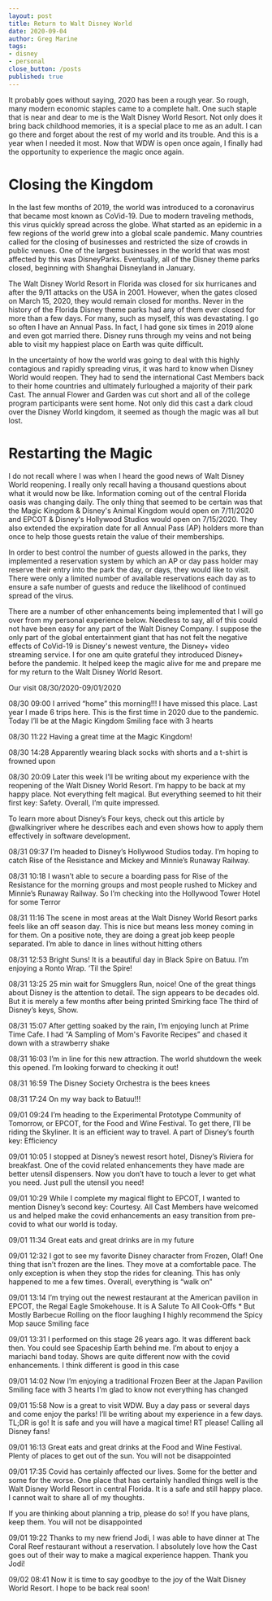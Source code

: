 ```yaml
---
layout: post
title: Return to Walt Disney World
date: 2020-09-04
author: Greg Marine
tags: 
- disney
- personal
close_button: /posts
published: true
---
```


It probably goes without saying, 2020 has been a rough year. So rough, many modern economic staples came to a complete halt. One such staple that is near and dear to me is the Walt Disney World Resort. Not only does it bring back childhood memories, it is a special place to me as an adult. I can go there and forget about the rest of my world and its trouble. And this is a year when I needed it most. Now that WDW is open once again, I finally had the opportunity to experience the magic once again.

<!--more-->

# Closing the Kingdom

In the last few months of 2019, the world was introduced to a coronavirus that became most known as CoVid-19. Due to modern traveling methods, this virus quickly spread across the globe. What started as an epidemic in a few regions of the world grew into a global scale pandemic. Many countries called for the closing of businesses and restricted the size of crowds in public venues. One of the largest businesses in the world that was most affected by this was DisneyParks. Eventually, all of the Disney theme parks closed, beginning with Shanghai Disneyland in January.

The Walt Disney World Resort in Florida was closed for six hurricanes and after the 9/11 attacks on the USA in 2001. However, when the gates closed on March 15, 2020, they would remain closed for months. Never in the history of the Florida Disney theme parks had any of them ever closed for more than a few days. For many, such as myself, this was devastating. I go so often I have an Annual Pass. In fact, I had gone six times in 2019 alone and even got married there. Disney runs through my veins and not being able to visit my happiest place on Earth was quite difficult.

In the uncertainty of how the world was going to deal with this highly contagious and rapidly spreading virus, it was hard to know when Disney World would reopen. They had to send the international Cast Members back to their home countries and ultimately furloughed a majority of their park Cast. The annual Flower and Garden was cut short and all of the college program participants were sent home. Not only did this cast a dark cloud over the Disney World kingdom, it seemed as though the magic was all but lost.

# Restarting the Magic

I do not recall where I was when I heard the good news of Walt Disney World reopening. I really only recall having a thousand questions about what it would now be like. Information coming out of the central Florida oasis was changing daily. The only thing that seemed to be certain was that the Magic Kingdom & Disney's Animal Kingdom would open on 7/11/2020 and EPCOT & Disney's Hollywood Studios would open on 7/15/2020. They also extended the expiration date for all Annual Pass (AP) holders more than once to help those guests retain the value of their memberships.

In order to best control the number of guests allowed in the parks, they implemented a reservation system by which an AP or day pass holder may reserve their entry into the park the day, or days, they would like to visit. There were only a limited number of available reservations each day as to ensure a safe number of guests and reduce the likelihood of continued spread of the virus.

There are a number of other enhancements being implemented that I will go over from my personal experience below. Needless to say, all of this could not have been easy for any part of the Walt Disney Company. I suppose the only part of the global entertainment giant that has not felt the negative effects of CoVid-19 is Disney's newest venture, the Disney+ video streaming service. I for one am quite grateful they introduced Disney+ before the pandemic. It helped keep the magic alive for me and prepare me for my return to the Walt Disney World Resort.





Our visit 08/30/2020-09/01/2020

08/30 09:00
I arrived “home” this morning!!! I have missed this place. Last year I made 6 trips here. This is the first time in 2020 due to the pandemic. Today I’ll be at the Magic Kingdom Smiling face with 3 hearts

08/30 11:22
Having a great time at the Magic Kingdom!

08/30 14:28
Apparently wearing black socks with shorts and a t-shirt is frowned upon

08/30 20:09
Later this week I’ll be writing about my experience with the reopening of the Walt Disney World Resort. I’m happy to be back at my happy place. Not everything felt magical. But everything seemed to hit their first key: Safety. Overall, I’m quite impressed.

To learn more about Disney’s Four keys, check out this article by 
@walkingriver
 where he describes each and even shows how to apply them effectively in software development.

08/31 09:37
I’m headed to Disney’s Hollywood Studios today. I’m hoping to catch Rise of the Resistance and Mickey and Minnie’s Runaway Railway.

08/31 10:18
I wasn’t able to secure a boarding pass for Rise of the Resistance for the morning groups and most people rushed to Mickey and Minnie’s Runaway Railway. So I’m checking into the Hollywood Tower Hotel for some Terror

08/31 11:16
The scene in most areas at the Walt Disney World Resort parks feels like an off season day. This is nice but means less money coming in for them. On a positive note, they are doing a great job keep people separated. I’m able to dance in lines without hitting others

08/31 12:53
Bright Suns! It is a beautiful day in Black Spire on Batuu. I’m enjoying a Ronto Wrap. ‘Til the Spire!

08/31 13:25
25 min wait for Smugglers Run,  noice! One of the great things about Disney is the attention to detail. The sign appears to be decades old. But it is merely a few months after being printed Smirking face The third of Disney’s keys, Show.

08/31 15:07
After getting soaked by the rain, I’m enjoying lunch at Prime Time Cafe. I had “A Sampling of Mom's Favorite Recipes” and chased it down with a strawberry shake

08/31 16:03
I’m in line for this new attraction. The world shutdown the week this opened. I’m looking forward to checking it out!

08/31 16:59
The Disney Society Orchestra is the bees knees

08/31 17:24
On my way back to Batuu!!!

09/01 09:24
I’m heading to the Experimental Prototype Community of Tomorrow, or EPCOT, for the Food and Wine Festival. To get there, I’ll be riding the Skyliner. It is an efficient way to travel. A part of Disney’s fourth key: Efficiency

09/01 10:05
I stopped at Disney’s newest resort hotel, Disney’s Riviera for breakfast. One of the covid related enhancements they have made are better utensil dispensers. Now you don’t have to touch a lever to get what you need. Just pull the utensil you need!

09/01 10:29
While I complete my magical flight to EPCOT, I wanted to mention Disney’s second key: Courtesy. All Cast Members have welcomed us and helped make the covid enhancements an easy transition from pre-covid to what our world is today.

09/01 11:34
Great eats and great drinks are in my future

09/01 12:32
I got to see my favorite Disney character from Frozen, Olaf! One thing that isn’t frozen are the lines. They move at a comfortable pace. The only exception is when they stop the rides for cleaning. This has only happened to me a few times. Overall, everything is “walk on”

09/01 13:14
I’m trying out the newest restaurant at the American pavilion in EPCOT, the Regal Eagle Smokehouse. It is A Salute To All Cook-Offs * But Mostly Barbecue Rolling on the floor laughing I highly recommend the Spicy Mop sauce Smiling face

09/01 13:31
I performed on this stage 26 years ago. It was different back then. You could see Spaceship Earth behind me. I’m about to enjoy a mariachi band today. Shows are quite different now with the covid enhancements. I think different is good in this case

09/01 14:02
Now I’m enjoying a traditional Frozen Beer at the Japan Pavilion Smiling face with 3 hearts I’m glad to know not everything has changed

09/01 15:58
Now is a great to visit WDW. Buy a day pass or several days and come enjoy the parks! I’ll be writing about my experience in a few days. TL;DR is go! It is safe and you will have a magical time! RT please! Calling all Disney fans!

09/01 16:13
Great eats and great drinks at the Food and Wine Festival. Plenty of places to get out of the sun. You will not be disappointed 

09/01 17:35
Covid has certainly affected our lives. Some for the better and some for the worse. One place that has certainly handled things well is the Walt Disney World Resort in central Florida. It is a safe and still happy place. I cannot wait to share all of my thoughts.

If you are thinking about planning a trip, please do so! If you have plans, keep them. You will not be disappointed 

09/01 19:22
Thanks to my new friend Jodi, I was able to have dinner at The Coral Reef restaurant without a reservation. I absolutely love how the Cast goes out of their way to make a magical experience happen. Thank you Jodi!

09/02 08:41
Now it is time to say goodbye to the joy of the Walt Disney World Resort. I hope to be back real soon!